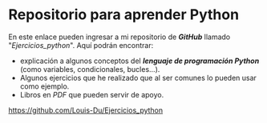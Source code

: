 # **Repositorio para aprender Python**
En este enlace pueden ingresar a mi repositorio de ***GitHub*** llamado "_Ejercicios_python_". Aquí podrán encontrar:
- explicación a algunos conceptos del ***lenguaje de programación Python*** (como variables, condicionales, bucles...).
- Algunos ejercicios que he realizado que al ser comunes lo pueden usar como ejemplo.
- Libros en _PDF_ que pueden servir de apoyo.

https://github.com/Louis-Du/Ejercicios_python